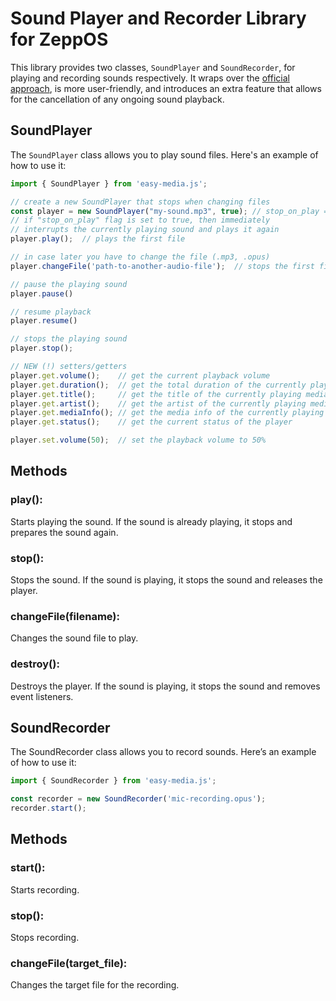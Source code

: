 # Sound Player and Recorder Library for ZeppOS
This library provides two classes, `SoundPlayer` and `SoundRecorder`, for playing and recording sounds respectively.
It wraps over the [official approach](https://docs.zepp.com/docs/reference/device-app-api/newAPI/media/), is more user-friendly, and introduces an extra feature that allows for the cancellation of any ongoing sound playback.

## SoundPlayer
The `SoundPlayer` class allows you to play sound files. Here's an example of how to use it:

```js
import { SoundPlayer } from 'easy-media.js';

// create a new SoundPlayer that stops when changing files
const player = new SoundPlayer("my-sound.mp3", true); // stop_on_play = true
// if "stop_on_play" flag is set to true, then immediately
// interrupts the currently playing sound and plays it again
player.play();  // plays the first file

// in case later you have to change the file (.mp3, .opus)
player.changeFile('path-to-another-audio-file');  // stops the first file and prepares the second one

// pause the playing sound
player.pause()

// resume playback
player.resume()

// stops the playing sound
player.stop();

// NEW (!) setters/getters
player.get.volume();    // get the current playback volume
player.get.duration();  // get the total duration of the currently playing media file
player.get.title();     // get the title of the currently playing media file
player.get.artist();    // get the artist of the currently playing media file
player.get.mediaInfo(); // get the media info of the currently playing media file
player.get.status();    // get the current status of the player

player.set.volume(50);  // set the playback volume to 50%
```

## Methods
### play(): 
Starts playing the sound. If the sound is already playing, it stops and prepares the sound again.
### stop(): 
Stops the sound. If the sound is playing, it stops the sound and releases the player.
### changeFile(filename): 
Changes the sound file to play.
### destroy(): 
Destroys the player. If the sound is playing, it stops the sound and removes event listeners.

## SoundRecorder
The SoundRecorder class allows you to record sounds. Here’s an example of how to use it:

```js
import { SoundRecorder } from 'easy-media.js';

const recorder = new SoundRecorder('mic-recording.opus');
recorder.start();
```

## Methods
### start(): 
Starts recording.
### stop(): 
Stops recording.
### changeFile(target_file): 
Changes the target file for the recording.
```
